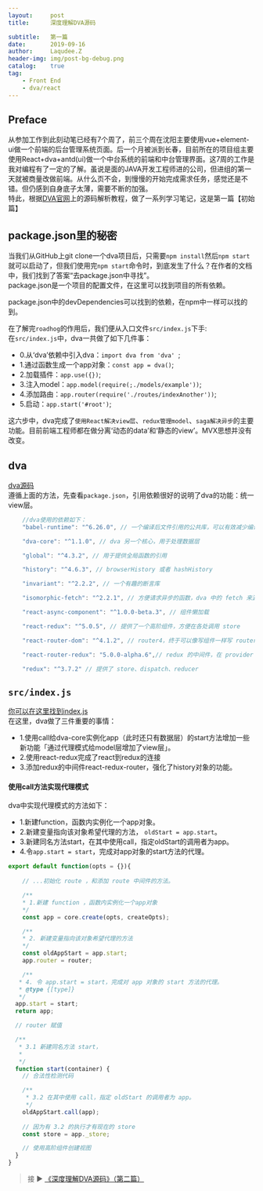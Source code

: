 ```yaml
---
layout:     post
title:      深度理解DVA源码

subtitle:   第一篇
date:       2019-09-16
author:     Laqudee.Z
header-img: img/post-bg-debug.png
catalog:    true
tag:
    - Front End
    - dva/react
---
```


## Preface
从参加工作到此刻动笔已经有7个周了，前三个周在沈阳主要使用vue+element-ui做一个前端的后台管理系统页面。后一个月被派到长春，目前所在的项目组主要使用React+dva+antd(ui)做一个中台系统的前端和中台管理界面。这7周的工作是我对编程有了一定的了解。虽说是面的JAVA开发工程师进的公司，但进组的第一天就被商量改做前端。从什么页不会，到慢慢的开始完成需求任务，感觉还是不错。但仍感到自身底子太薄，需要不断的加强。    
特此，根据[DVA官网](https://dvajs.com/guide/source-code-explore.html)上的源码解析教程，做了一系列学习笔记，这是第一篇【初始篇】

## package.json里的秘密

当我们从GitHub上git clone一个dva项目后，只需要```npm install```然后```npm start```就可以启动了，但我们使用完```npm start```命令时，到底发生了什么？在作者的文档中，我们找到了答案“去package.json中寻找”。    
package.json是一个项目的配置文件，在这里可以找到项目的所有依赖。

package.json中的devDependencies可以找到的依赖，在npm中一样可以找的到。

在了解完```roadhog```的作用后，我们便从入口文件```src/index.js```下手:    
在```src/index.js```中，dva一共做了如下几件事：    
- 0.从‘dva’依赖中引入dva：```import dva from 'dva' ```;
- 1.通过函数生成一个app对象：```const app = dva()```;
- 2.加载插件：```app.use({})```;
- 3.注入model：```app.model(require(;./models/example'))```;
- 4.添加路由：```app.router(require('./routes/indexAnother'))```;
- 5.启动：```app.start('#root')```;    

这六步中，dva完成了```使用React解决view层```、```redux管理model```、```saga解决异步```的主要功能。目前前端工程师都在做分离‘动态的data’和‘静态的view’。MVX思想并没有改变。

## dva    
[dva源码](https://github.com/dvajs/dva)     
遵循上面的方法，先查看```package.json```，引用依赖很好的说明了dva的功能：统一view层。    
```java
    //dva使用的依赖如下：
    "babel-runtime": "^6.26.0", // 一个编译后文件引用的公共库，可以有效减少编译后的文件体积

    "dva-core": "^1.1.0", // dva 另一个核心，用于处理数据层

    "global": "^4.3.2", // 用于提供全局函数的引用

    "history": "^4.6.3", // browserHistory 或者 hashHistory

    "invariant": "^2.2.2", // 一个有趣的断言库

    "isomorphic-fetch": "^2.2.1", // 方便请求异步的函数，dva 中的 fetch 来源

    "react-async-component": "^1.0.0-beta.3", // 组件懒加载

    "react-redux": "^5.0.5", // 提供了一个高阶组件，方便在各处调用 store

    "react-router-dom": "^4.1.2", // router4，终于可以像写组件一样写 router 了

    "react-router-redux": "5.0.0-alpha.6",// redux 的中间件，在 provider 里可以嵌套 router

    "redux": "^3.7.2" // 提供了 store、dispatch、reducer 
```

## ```src/index.js```
[你可以在这里找到index.js](https://github.com/dvajs/dva/blob/master/packages/dva/src/index.js)     
在这里，dva做了三件重要的事情：   
- 1.使用call给dva-core实例化app（此时还只有数据层）的start方法增加一些新功能「通过代理模式给model层增加了view层」。
- 2.使用react-redux完成了react到redux的连接
- 3.添加redux的中间件react-redux-router，强化了history对象的功能。

#### 使用call方法实现代理模式
dva中实现代理模式的方法如下：    
- 1.新建function，函数内实例化一个app对象。
- 2.新建变量指向该对象希望代理的方法， ```oldStart = app.start```。
- 3.新建同名方法start，在其中使用call，指定oldStart的调用者为app。
- 4.令```app.start = start```，完成对app对象的start方法的代理。

```js
export default function(opts = {}){
    
    // ...初始化 route ，和添加 route 中间件的方法。

    /**
    * 1.新建 function ，函数内实例化一个app对象
    */
    const app = core.create(opts, createOpts);

    /**
    * 2. 新建变量指向该对象希望代理的方法
    */
    const oldAppStart = app.start;
    app.router = router;

    /**
   * 4. 令 app.start = start，完成对 app 对象的 start 方法的代理。
   * @type {[type]}
   */
  app.start = start;
  return app;

  // router 赋值

  /**
   * 3.1 新建同名方法 start，
   * 
   */
  function start(container) {
    // 合法性检测代码

    /**
     * 3.2 在其中使用 call，指定 oldStart 的调用者为 app。
     */
    oldAppStart.call(app);
	
	// 因为有 3.2 的执行才有现在的 store
    const store = app._store;

	// 使用高阶组件创建视图
  }
}
```

> 接 ▶️ [《深度理解DVA源码》（第二篇）]()